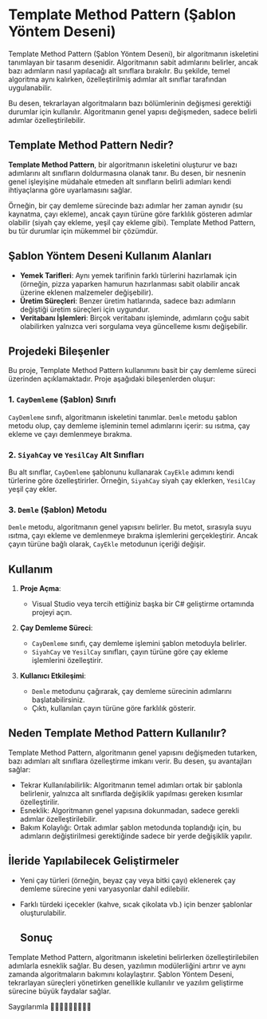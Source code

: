 # Template Method Pattern (Şablon Yöntem Deseni)

Template Method Pattern (Şablon Yöntem Deseni), bir algoritmanın iskeletini tanımlayan bir tasarım desenidir. Algoritmanın sabit adımlarını belirler, ancak bazı adımların nasıl yapılacağı alt sınıflara bırakılır. Bu şekilde, temel algoritma aynı kalırken, özelleştirilmiş adımlar alt sınıflar tarafından uygulanabilir.

Bu desen, tekrarlayan algoritmaların bazı bölümlerinin değişmesi gerektiği durumlar için kullanılır. Algoritmanın genel yapısı değişmeden, sadece belirli adımlar özelleştirilebilir.

## Template Method Pattern Nedir?

**Template Method Pattern**, bir algoritmanın iskeletini oluşturur ve bazı adımlarını alt sınıfların doldurmasına olanak tanır. Bu desen, bir nesnenin genel işleyişine müdahale etmeden alt sınıfların belirli adımları kendi ihtiyaçlarına göre uyarlamasını sağlar.

Örneğin, bir çay demleme sürecinde bazı adımlar her zaman aynıdır (su kaynatma, çayı ekleme), ancak çayın türüne göre farklılık gösteren adımlar olabilir (siyah çay ekleme, yeşil çay ekleme gibi). Template Method Pattern, bu tür durumlar için mükemmel bir çözümdür.

## Şablon Yöntem Deseni Kullanım Alanları

- **Yemek Tarifleri**: Aynı yemek tarifinin farklı türlerini hazırlamak için (örneğin, pizza yaparken hamurun hazırlanması sabit olabilir ancak üzerine eklenen malzemeler değişebilir).
- **Üretim Süreçleri**: Benzer üretim hatlarında, sadece bazı adımların değiştiği üretim süreçleri için uygundur.
- **Veritabanı İşlemleri**: Birçok veritabanı işleminde, adımların çoğu sabit olabilirken yalnızca veri sorgulama veya güncelleme kısmı değişebilir.

## Projedeki Bileşenler

Bu proje, Template Method Pattern kullanımını basit bir çay demleme süreci üzerinden açıklamaktadır. Proje aşağıdaki bileşenlerden oluşur:

### 1. `CayDemleme` (Şablon) Sınıfı

`CayDemleme` sınıfı, algoritmanın iskeletini tanımlar. `Demle` metodu şablon metodu olup, çay demleme işleminin temel adımlarını içerir: su ısıtma, çay ekleme ve çayı demlenmeye bırakma.

### 2. `SiyahCay` ve `YesilCay` Alt Sınıfları

Bu alt sınıflar, `CayDemleme` şablonunu kullanarak `CayEkle` adımını kendi türlerine göre özelleştirirler. Örneğin, `SiyahCay` siyah çay eklerken, `YesilCay` yeşil çay ekler.

### 3. `Demle` (Şablon) Metodu

`Demle` metodu, algoritmanın genel yapısını belirler. Bu metot, sırasıyla suyu ısıtma, çayı ekleme ve demlenmeye bırakma işlemlerini gerçekleştirir. Ancak çayın türüne bağlı olarak, `CayEkle` metodunun içeriği değişir.

## Kullanım

1. **Proje Açma**:
   - Visual Studio veya tercih ettiğiniz başka bir C# geliştirme ortamında projeyi açın.
   
2. **Çay Demleme Süreci**:
   - `CayDemleme` sınıfı, çay demleme işlemini şablon metoduyla belirler.
   - `SiyahCay` ve `YesilCay` sınıfları, çayın türüne göre çay ekleme işlemlerini özelleştirir.

3. **Kullanıcı Etkileşimi**:
   - `Demle` metodunu çağırarak, çay demleme sürecinin adımlarını başlatabilirsiniz.
   - Çıktı, kullanılan çayın türüne göre farklılık gösterir.

## Neden Template Method Pattern Kullanılır?

Template Method Pattern, algoritmanın genel yapısını değişmeden tutarken, bazı adımları alt sınıflara özelleştirme imkanı verir. Bu desen, şu avantajları sağlar:

- Tekrar Kullanılabilirlik: Algoritmanın temel adımları ortak bir şablonla belirlenir, yalnızca alt sınıflarda değişiklik yapılması gereken kısımlar özelleştirilir.
- Esneklik: Algoritmanın genel yapısına dokunmadan, sadece gerekli adımlar özelleştirilebilir.
- Bakım Kolaylığı: Ortak adımlar şablon metodunda toplandığı için, bu adımların değiştirilmesi gerektiğinde sadece bir yerde değişiklik yapılır.

## İleride Yapılabilecek Geliştirmeler
- Yeni çay türleri (örneğin, beyaz çay veya bitki çayı) eklenerek çay demleme sürecine yeni varyasyonlar dahil edilebilir.
- Farklı türdeki içecekler (kahve, sıcak çikolata vb.) için benzer şablonlar oluşturulabilir.

  ## Sonuç

Template Method Pattern, algoritmanın iskeletini belirlerken özelleştirilebilen adımlarla esneklik sağlar. Bu desen, yazılımın modülerliğini artırır ve aynı zamanda algoritmaların bakımını kolaylaştırır. Şablon Yöntem Deseni, tekrarlayan süreçleri yönetirken genellikle kullanılır ve yazılım geliştirme sürecine büyük faydalar sağlar.

Saygılarımla 🧠👣👩🏻‍💻🙋🏼‍♀💐

